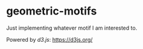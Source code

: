 # geometric-motifs
Just implementing whatever motif I am interested to.

Powered by *d3.js*: https://d3js.org/
